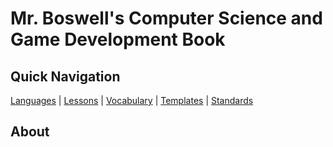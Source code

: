 # Mr. Boswell's Computer Science and Game Development Book

## Quick Navigation

[Languages](./langs.md) | [Lessons](./lessons.md) | [Vocabulary](./vocabulary.md) | [Templates](./templates.md) | [Standards](./standards.md)

## About
